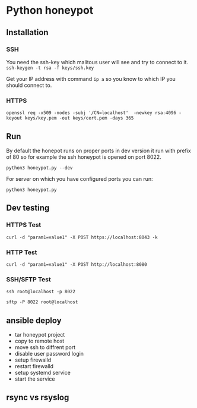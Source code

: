 # Python honeypot

## Installation

### SSH

You need the ssh-key which malitous user will see and try to connect to it.
`ssh-keygen -t rsa -f keys/ssh.key`

Get your IP address with command
`ip a`
so you know to which IP you should connect to.

### HTTPS

`openssl req -x509 -nodes -subj '/CN=localhost'  -newkey rsa:4096 -keyout keys/key.pem -out keys/cert.pem -days 365`

## Run

By default the honepot runs on proper ports in dev version it run with prefix of 80
so for example the ssh honeypot is opened on port 8022.

`python3 honeypot.py --dev`

For server on which you have configured ports you can run:

`python3 honeypot.py`

## Dev testing

### HTTPS Test

`curl -d "param1=value1" -X POST https://localhost:8043 -k`

### HTTP Test

`curl -d "param1=value1" -X POST http://localhost:8080`

### SSH/SFTP Test

`ssh root@localhost -p 8022`

`sftp -P 8022 root@localhost`

## ansible deploy

- tar honeypot project
- copy to remote host
- move ssh to diffrent port
- disable user password login
- setup firewalld
- restart firewalld
- setup systemd service
- start the service

## rsync vs rsyslog
